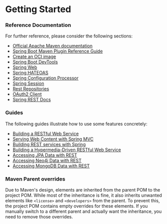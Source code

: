# Getting Started

### Reference Documentation
For further reference, please consider the following sections:

* [Official Apache Maven documentation](https://maven.apache.org/guides/index.html)
* [Spring Boot Maven Plugin Reference Guide](https://docs.spring.io/spring-boot/3.5.0-SNAPSHOT/maven-plugin)
* [Create an OCI image](https://docs.spring.io/spring-boot/3.5.0-SNAPSHOT/maven-plugin/build-image.html)
* [Spring Boot DevTools](https://docs.spring.io/spring-boot/3.5.0-SNAPSHOT/reference/using/devtools.html)
* [Spring Web](https://docs.spring.io/spring-boot/3.5.0-SNAPSHOT/reference/web/servlet.html)
* [Spring HATEOAS](https://docs.spring.io/spring-boot/3.5.0-SNAPSHOT/reference/web/spring-hateoas.html)
* [Spring Configuration Processor](https://docs.spring.io/spring-boot/3.5.0-SNAPSHOT/specification/configuration-metadata/annotation-processor.html)
* [Spring Session](https://docs.spring.io/spring-session/reference/)
* [Rest Repositories](https://docs.spring.io/spring-boot/3.5.0-SNAPSHOT/how-to/data-access.html#howto.data-access.exposing-spring-data-repositories-as-rest)
* [OAuth2 Client](https://docs.spring.io/spring-boot/3.5.0-SNAPSHOT/reference/web/spring-security.html#web.security.oauth2.client)
* [Spring REST Docs](https://docs.spring.io/spring-restdocs/docs/current/reference/htmlsingle/)

### Guides
The following guides illustrate how to use some features concretely:

* [Building a RESTful Web Service](https://spring.io/guides/gs/rest-service/)
* [Serving Web Content with Spring MVC](https://spring.io/guides/gs/serving-web-content/)
* [Building REST services with Spring](https://spring.io/guides/tutorials/rest/)
* [Building a Hypermedia-Driven RESTful Web Service](https://spring.io/guides/gs/rest-hateoas/)
* [Accessing JPA Data with REST](https://spring.io/guides/gs/accessing-data-rest/)
* [Accessing Neo4j Data with REST](https://spring.io/guides/gs/accessing-neo4j-data-rest/)
* [Accessing MongoDB Data with REST](https://spring.io/guides/gs/accessing-mongodb-data-rest/)

### Maven Parent overrides

Due to Maven's design, elements are inherited from the parent POM to the project POM.
While most of the inheritance is fine, it also inherits unwanted elements like `<license>` and `<developers>` from the parent.
To prevent this, the project POM contains empty overrides for these elements.
If you manually switch to a different parent and actually want the inheritance, you need to remove those overrides.

